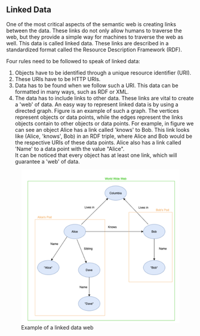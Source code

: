 ## Linked Data

One of the most critical aspects of the semantic web is creating links between the data. 
These links do not only allow humans to traverse the web, but they provide a simple way for machines to traverse the web as well. 
This data is called linked data. These links are described in a standardized format called the Resource Description Framework (RDF).

Four rules need to be followed to speak of linked data:
1. Objects have to be identified through a unique resource identifier (URI).
2. These URIs have to be HTTP URIs.
3. Data has to be found when we follow such a URI. This data can be formatted in many ways, such as RDF or XML.
4. The data has to include links to other data. These links are vital to create a 'web' of data.
An easy way to represent linked data is by using a directed graph. Figure [](#LinkedData) is an example of such a graph. 
The vertices represent objects or data points, while the edges represent the links objects contain to other objects or data points.
For example, in figure [](#LinkedData) we can see an object Alice has a link called 'knows' to Bob. 
This link looks like (Alice, 'knows', Bob) in an RDF triple, where Alice and Bob would be the respective URIs of these data points. 
Alice also has a link called 'Name' to a data point with the value "Alice".  
It can be noticed that every object has at least one link, which will guarantee a 'web' of data.

<figure id="LinkedData">
<img src="images/linkeddata.png" alt="[RDF statement]">
<figcaption markdown="block">
Example of a linked data web
</figcaption>
</figure>
